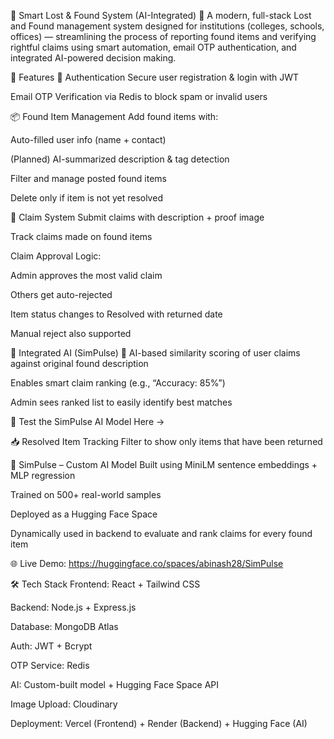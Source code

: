 🧠 Smart Lost & Found System (AI-Integrated) 🎒
A modern, full-stack Lost and Found management system designed for institutions (colleges, schools, offices) — streamlining the process of reporting found items and verifying rightful claims using smart automation, email OTP authentication, and integrated AI-powered decision making.

🚀 Features
🔐 Authentication
Secure user registration & login with JWT

Email OTP Verification via Redis to block spam or invalid users

📦 Found Item Management
Add found items with:

Auto-filled user info (name + contact)

(Planned) AI-summarized description & tag detection

Filter and manage posted found items

Delete only if item is not yet resolved

📨 Claim System
Submit claims with description + proof image

Track claims made on found items

Claim Approval Logic:

Admin approves the most valid claim

Others get auto-rejected

Item status changes to Resolved with returned date

Manual reject also supported

🤖 Integrated AI (SimPulse)
💬 AI-based similarity scoring of user claims against original found description

Enables smart claim ranking (e.g., “Accuracy: 85%”)

Admin sees ranked list to easily identify best matches

🔗 Test the SimPulse AI Model Here →

📥 Resolved Item Tracking
Filter to show only items that have been returned

🧠 SimPulse – Custom AI Model
Built using MiniLM sentence embeddings + MLP regression

Trained on 500+ real-world samples

Deployed as a Hugging Face Space

Dynamically used in backend to evaluate and rank claims for every found item

🌐 Live Demo: https://huggingface.co/spaces/abinash28/SimPulse

🛠 Tech Stack
Frontend: React + Tailwind CSS

Backend: Node.js + Express.js

Database: MongoDB Atlas

Auth: JWT + Bcrypt

OTP Service: Redis

AI: Custom-built model + Hugging Face Space API

Image Upload: Cloudinary

Deployment: Vercel (Frontend) + Render (Backend) + Hugging Face (AI)
